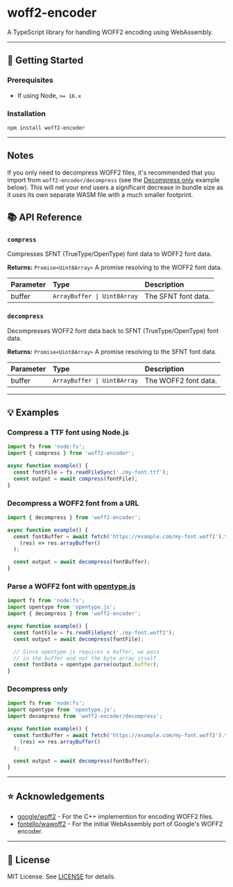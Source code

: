 # woff2-encoder

A TypeScript library for handling WOFF2 encoding using WebAssembly.

---

## 🚀 Getting Started

### Prerequisites

- If using Node, `>= 16.x`

### Installation

```console
npm install woff2-encoder
```

---

## Notes

If you only need to decompress WOFF2 files, it's recommended that you import
from `woff2-encoder/decompress` (see the [Decompress only](#decompress-only)
example below). This will net your end users a significant decrease in bundle
size as it uses its own separate WASM file with a much smaller footprint.

## 📚 API Reference

### `compress`

Compresses SFNT (TrueType/OpenType) font data to WOFF2 font data.

**Returns:** `Promise<Uint8Array>` A promise resolving to the WOFF2 font data.

| Parameter | Type                        | Description         |
| :-------- | :-------------------------- | :------------------ |
| buffer    | `ArrayBuffer \| Uint8Array` | The SFNT font data. |

### `decompress`

Decompresses WOFF2 font data back to SFNT (TrueType/OpenType) font data.

**Returns:** `Promise<Uint8Array>` A promise resolving to the SFNT font data.

| Parameter | Type                        | Description          |
| :-------- | :-------------------------- | :------------------- |
| buffer    | `ArrayBuffer \| Uint8Array` | The WOFF2 font data. |

---

## 💡 Examples

### Compress a TTF font using Node.js

```typescript
import fs from 'node:fs';
import { compress } from 'woff2-encoder';

async function example() {
  const fontFile = fs.readFileSync('./my-font.ttf');
  const output = await compress(fontFile);
}
```

### Decompress a WOFF2 font from a URL

```typescript
import { decompress } from 'woff2-encoder';

async function example() {
  const fontBuffer = await fetch('https://example.com/my-font.woff2').then(
    (res) => res.arrayBuffer()
  );

  const output = await decompress(fontBuffer);
}
```

### Parse a WOFF2 font with [opentype.js](https://github.com/opentypejs/opentype.js)

```typescript
import fs from 'node:fs';
import opentype from 'opentype.js';
import { decompress } from 'woff2-encoder';

async function example() {
  const fontFile = fs.readFileSync('./my-font.woff2');
  const output = await decompress(fontFile);

  // Since opentype.js requires a buffer, we pass
  // in the buffer and not the byte array itself
  const fontData = opentype.parse(output.buffer);
}
```

### Decompress only

```typescript
import fs from 'node:fs';
import opentype from 'opentype.js';
import decompress from 'woff2-encoder/decompress';

async function example() {
  const fontBuffer = await fetch('https://example.com/my-font.woff2').then(
    (res) => res.arrayBuffer()
  );

  const output = await decompress(fontBuffer);
}
```

---

## ⭐ Acknowledgements

- [google/woff2](https://github.com/google/woff2) - For the C++ implemention for encoding WOFF2 files.
- [fontello/wawoff2](https://github.com/fontello/wawoff2) - For the initial WebAssembly port of Google's WOFF2 encoder.

---

## 📃 License

MIT License. See [LICENSE](https://github.com/itskyedo/woff2-encoder/blob/main/LICENSE) for details.

